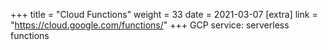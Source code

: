 +++
title = "Cloud Functions"
weight = 33
date = 2021-03-07
[extra]
link = "https://cloud.google.com/functions/"
+++
GCP service: serverless functions


